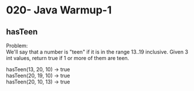 020- Java Warmup-1
================

hasTeen
---------


Problem:  
We'll say that a number is "teen" if it is in the range 13..19 inclusive. Given 3 int values, return true if 1 or more of them are teen.  
>
hasTeen(13, 20, 10) → true  
hasTeen(20, 19, 10) → true  
hasTeen(20, 10, 13) → true  